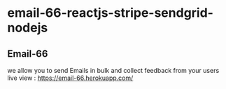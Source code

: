 # email-66-reactjs-stripe-sendgrid-nodejs

## Email-66

we allow you to send Emails in bulk and 
collect feedback from your users
live view : https://email-66.herokuapp.com/
